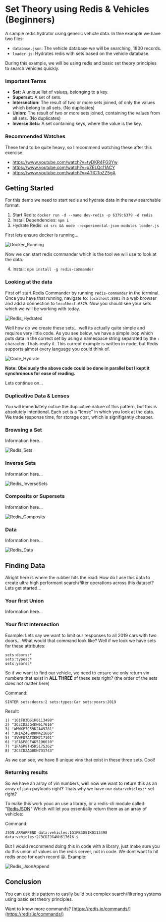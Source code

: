 # Set Theory using Redis & Vehicles (Beginners)
A sample redis hydrator using generic vehicle data. In thie example we have two files:

- `database.json`: The vehicle database we will be searching, 1800 records.
- `loader.js`: Hydrates redis with sets based on the vehicle database. 

During this example, we will be using redis and basic set theory principles to search vehicles quickly.

### Important Terms

- **Set:** A unique list of values, belonging to a key.
- **Superset:** A set of sets.
- **Intersection:** The result of two or more sets joined, of only the values which belong to all sets. (No duplicates)
- **Union:** The result of two or more sets joined, containing the values from all sets. (No duplicates)
- **Inverse Sets:** A set containing keys, where the value is the key.

### Recommended Watches

These tend to be quite heavy, so I recommend watching these after this exercise. 

- https://www.youtube.com/watch?v=tyDKR4FG3Yw
- https://www.youtube.com/watch?v=xZELQc11ACY
- https://www.youtube.com/watch?v=4TlCToZZ5gA

## Getting Started

For this demo we need to start redis and hydrate data in the new searchable format.

1) Start Redis: `docker run -d --name dev-redis -p 6379:6379 -d redis`
2) Install Dependencies: `npm i`
3) Hydrate Redis: `cd src && node --experimental-json-modules loader.js`

First lets ensure docker is running...

![Docker_Running](images/docker_running.png)

Now we can start redis commander which is the tool we will use to look at the data.

4) Install: `npm install -g redis-commander`

### Looking at the data

First off start Redis Commander by running `redis-commander` in the terminal. Once you have that running, navigate to: `localhost:8081` in a web browser and add a connection to `localhost:6379`. Now you should see your sets which we will be working with today.

![Redis_Hydrated](images/redis_hydrated.png)

Well how do we create these sets... well its actually quite simple and requires very little code. As you see below, we have a simple loop which puts data in the correct set by using a namespace string separated by the `:` character.  Thats really it. This current example is written in node, but Redis supports almost every language you could think of. 

![Code_Hydrate](images/code_hydrate.png)

**Note: Obviously the above code could be done in parallel but I kept it synchronous for ease of reading.**

Lets continue on...

### Duplicative Data & Lenses

You will immediately notice the duplicitive nature of this pattern, but this is absolutely intentional. Each set is a "lense" in which you look at the data. We trade response time, for storage cost, which is signifigantly cheaper.

### Browsing a Set

Information here...

![Redis_Sets](images/redis_sets.png)

### Inverse Sets

Information here...

![Redis_InverseSets](images/redis_inversesets.png)

### Composits or Supersets

Information here...

![Redis_Composits](images/redis_composits.png)

### Data

Information here...

![Redis_Data](images/redis_data.png)

## Finding Data

Alright here is where the rubber hits the road: How do I use this data to create ultra high performant search/filter operations across this dataset? Lets get started...

### Your first Union

Information here...

### Your first Intersection

Example: Lets say we want to limit our responses to all  2019 cars with two doors... What would that command look like? Well if we look we have sets for these attributes: 

```
sets:doors:*
sets:types:*
sets:years:*
```

So if we want to find our vehicle, we need to ensure we only return vin numbers that exist in **ALL THREE** of these sets right? (the order of the sets does not matter here)

Command: 
```
SINTER sets:doors:2 sets:types:Car sets:years:2019
```
Result:
```
1) "1G1FB3DS1K0113498"
2) "2C3CDZJG4KH617616"
3) "WMWXP7C59K2A49781"
4) "JN1AZ4EH0KM421666"
5) "3VWFD7ATXKM717101"
6) "1FA6P8CF4K5196010"
7) "1FA6P8TH5K5175362"
8) "2C3CDZAG0KH731743"
```

As we can see, we have 8 unique vins that exist in these three sets. Cool!

### Returning results

So we have an array of vin numbers, well now we want to return this as an array of json payloads right? Thats why we have our `data:vehicles:*` set right?

To make this work youc an use a library, or a redis-cli module called: "[RedisJSON](https://redis.io/docs/stack/json/)" Which will let you essentially return them as an array of vehicles:

Command: 
```
JSON.ARRAPPEND data:vehicles:1G1FB3DS1K0113498 data:vehicles:2C3CDZJG4KH617616 $
```

But I would recommend doing this in code with a library, just make sure you do this union of values on the redis server, not in code. We dont want to hit redis once for each record 😛. Example:

![Redis_JsonAppend](images/code_jsonappend.png)

## Conclusion

You can use this pattern to easily build out complex search/filtering systems using basic set theory principles. 

Want to know more commands? [https://redis.io/commands/](https://redis.io/commands/)